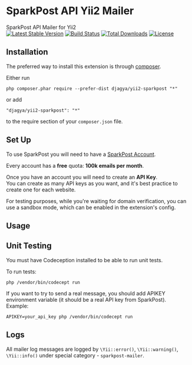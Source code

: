 SparkPost API Yii2 Mailer
======================
SparkPost API Mailer for Yii2  
[![Latest Stable Version](https://poser.pugx.org/djagya/yii2-sparkpost/v/stable)](https://packagist.org/packages/djagya/yii2-sparkpost) [![Build Status](https://travis-ci.org/djagya/yii2-sparkpost.svg)](https://travis-ci.org/djagya/yii2-sparkpost) [![Total Downloads](https://poser.pugx.org/djagya/yii2-sparkpost/downloads)](https://packagist.org/packages/djagya/yii2-sparkpost) [![License](https://poser.pugx.org/djagya/yii2-sparkpost/license)](https://packagist.org/packages/djagya/yii2-sparkpost)



Installation
------------

The preferred way to install this extension is through [composer](http://getcomposer.org/download/).

Either run

```
php composer.phar require --prefer-dist djagya/yii2-sparkpost "*"
```

or add

```
"djagya/yii2-sparkpost": "*"
```

to the require section of your `composer.json` file.


Set Up
------

To use SparkPost you will need to have a [SparkPost Account](https://www.sparkpost.com/). 

Every account has a **free** quota: **100k emails per month**. 

Once you have an account you will need to create an **API Key**.  
You can create as many API keys as you want, and it's best practice to create one for each website.  

For testing purposes, while you're waiting for domain verification, you can use a sandbox mode, which can be enabled in the extension's config.

Usage
-----



Unit Testing
------------

You must have Codeception installed to be able to run unit tests.

To run tests:  
```
php /vendor/bin/codecept run
```

If you want to try to send a real message, you should add APIKEY environment variable (it should be a real API key from SparkPost).  
Example:  
```
APIKEY=your_api_key php /vendor/bin/codecept run
```


Logs
----

All mailer log messages are logged by `\Yii::error()`, `\Yii::warning()`, `\Yii::info()` under special category - `sparkpost-mailer`.
